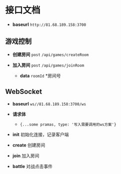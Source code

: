 # 接口文档

- **baseurl** `http://81.68.189.158:3700`

## 游戏控制

- **创建房间** `post` `/api/games/createRoom`

- **加入房间** `post` `/api/games/joinRoom`
  - **data** `roomId` *房间号

## WebSocket

- **baseurl** `ws//81.68.189.158:3700/ws`

- **请求体** 
  - `{...some pramas, type: '写入需要调用的ws方案'}`

- **init** 初始化连接，记录客户端
- **create** 创建房间
- **join** 加入房间
- **battle** 对战点击事件
